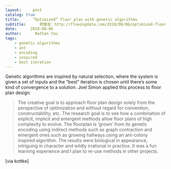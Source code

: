 ```yaml
---
layout:     post
catalog: true
title:      “Optimized” floor plan with genetic algorithms
subtitle:      转载自：http://flowingdata.com/2018/08/06/optimized-floor-plan-with-genetic-algorithms/
date:      2018-08-06
author:      Nathan Yau
tags:
    - genetic algorithms
    - ant
    - encoding
    - inspired
    - best iteration
---
```


Genetic algorithms are inspired by natural selection, where the system is given a set of inputs and the “best” iteration is chosen until there’s some kind of convergence to a solution. Joel Simon applied this process to floor plan design.

> The creative goal is to approach floor plan design solely from the perspective of optimization and without regard for convention, constructability, etc. The research goal is to see how a combination of explicit, implicit and emergent methods allow floor plans of high complexity to evolve. The floorplan is ‘grown’ from its genetic encoding using indirect methods such as graph contraction and emergent ones such as growing hallways using an ant-colony inspired algorithm.
The results were biological in appearance, intriguing in character and wildly irrational in practice. It was a fun learning experience and I plan to re-use methods in other projects.

[via kottke]
